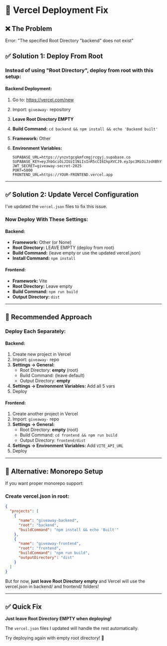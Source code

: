 # 🔧 Vercel Deployment Fix

## ❌ The Problem

Error: "The specified Root Directory "backend" does not exist"

## ✅ Solution 1: Deploy From Root

### Instead of using "Root Directory", deploy from root with this setup:

#### Backend Deployment:

1. Go to: https://vercel.com/new
2. Import: `giveaway-` repository
3. **Leave Root Directory EMPTY**
4. **Build Command:** `cd backend && npm install && echo 'Backend built'`
5. **Framework:** Other

6. **Environment Variables:**
   ```
   SUPABASE_URL=https://ynzxtgcgkmfcmgjrcgyj.supabase.co
   SUPABASE_KEY=eyJhbGciOiJIUzI1NiIsInR5cCI6IkpXVCJ9.eyJpc3MiOiJzdXBhYmFzZSIsInJlZiI6Inluenh0Z2Nna21mY21nanJjZ3lqIiwicm9sZSI6ImFub24iLCJpYXQiOjE3NjE0MjcwOTUsImV4cCI6MjA3NzAwMzA5NX0.bKjJeP8IyZOvl2QLM0MIZJCEFuzz4yWaLARd6OAd2RI
   JWT_SECRET=giveaway-secret-2025
   PORT=5000
   FRONTEND_URL=https://YOUR-FRONTEND.vercel.app
   ```

---

## ✅ Solution 2: Update Vercel Configuration

I've updated the `vercel.json` files to fix this issue.

### Now Deploy With These Settings:

#### Backend:
- **Framework:** Other (or None)
- **Root Directory:** LEAVE EMPTY (deploy from root)
- **Build Command:** (leave empty or use the updated vercel.json)
- **Install Command:** `npm install`

#### Frontend:
- **Framework:** Vite
- **Root Directory:** Leave empty
- **Build Command:** `npm run build`
- **Output Directory:** `dist`

---

## 🚀 Recommended Approach

### Deploy Each Separately:

#### Backend:
1. Create new project in Vercel
2. Import: `giveaway-` repo
3. **Settings → General:**
   - Root Directory: **empty** (root)
   - Build Command: (leave default)
   - Output Directory: **empty**
4. **Settings → Environment Variables:** Add all 5 vars
5. Deploy

#### Frontend:
1. Create another project in Vercel
2. Import: `giveaway-` repo
3. **Settings → General:**
   - Root Directory: **empty** (root)
   - Build Command: `cd frontend && npm run build`
   - Output Directory: `frontend/dist`
4. **Settings → Environment Variables:** Add `VITE_API_URL`
5. Deploy

---

## 📝 Alternative: Monorepo Setup

If you want proper monorepo support:

### Create vercel.json in root:

```json
{
  "projects": [
    {
      "name": "giveaway-backend",
      "root": "backend",
      "buildCommand": "npm install && echo 'Built'"
    },
    {
      "name": "giveaway-frontend", 
      "root": "frontend",
      "buildCommand": "npm run build",
      "outputDirectory": "dist"
    }
  ]
}
```

But for now, **just leave Root Directory empty** and Vercel will use the vercel.json in backend/ and frontend/ folders!

---

## ✅ Quick Fix

**Just leave Root Directory EMPTY when deploying!**

The `vercel.json` files I updated will handle the rest automatically.

Try deploying again with empty root directory! 🚀
